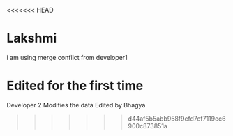 <<<<<<< HEAD
# Lakshmi
i am using merge conflict
from developer1

Edited for the first time
=======
Developer 2 
Modifies the data 
Edited by Bhagya

>>>>>>> d44af5b5abb958f9cfd7cf7119ec6900c873851a
